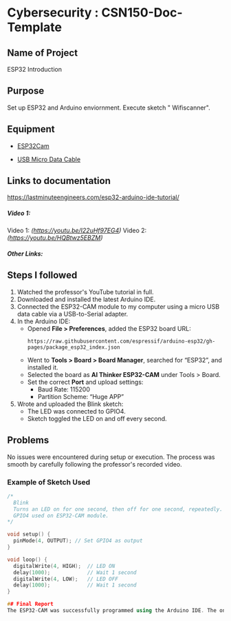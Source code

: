 # Cybersecurity : CSN150-Doc-Template

## Name of Project
ESP32 Introduction

## Purpose
Set up ESP32 and Arduino enviornment. Execute sketch " Wifiscanner". 

## Equipment
* [ESP32Cam](https://www.amazon.com/Aideepen-ESP32-CAM-Bluetooth-ESP32-CAM-MB-Arduino/dp/B08P2578LV/ref=sr_1_3?crid=4FY0ECFW0ZX7&keywords=ESP32+Cam&qid=1678902050&sprefix=esp32+cam%2Caps%2C240&sr=8-3)

* [USB Micro Data Cable](https://www.amazon.com/AmazonBasics-Male-Micro-Cable-Black/dp/B0711PVX6Z/ref=sr_1_1_sspa?keywords=micro+usb+data+cable&qid=1678902214&sprefix=Micro+USB+data+%2Caps%2C89&sr=8-1-spons&psc=1&spLa=ZW5jcnlwdGVkUXVhbGlmaWVyPUFaU0NaUVZHU1RFUlAmZW5jcnlwdGVkSWQ9QTA3NTA4MDVFVERCS01HVlgxM1YmZW5jcnlwdGVkQWRJZD1BMDE4NTE1NTIwWUdONkdWSzU1M1Amd2lkZ2V0TmFtZT1zcF9hdGYmYWN0aW9uPWNsaWNrUmVkaXJlY3QmZG9Ob3RMb2dDbGljaz10cnVl)

## Links to documentation
https://lastminuteengineers.com/esp32-arduino-ide-tutorial/

##### Video 1: 
Video 1: *(https://youtu.be/I22uHf97EG4)*
Video 2: *(https://youtu.be/HQBtwz5EBZM)*

##### Other Links: 


## Steps I followed
1. Watched the professor's YouTube tutorial in full.
2. Downloaded and installed the latest Arduino IDE.
3. Connected the ESP32-CAM module to my computer using a micro USB data cable via a USB-to-Serial adapter.
4. In the Arduino IDE:
   - Opened **File > Preferences**, added the ESP32 board URL:
     ```
     https://raw.githubusercontent.com/espressif/arduino-esp32/gh-pages/package_esp32_index.json
     ```
   - Went to **Tools > Board > Board Manager**, searched for “ESP32”, and installed it.
   - Selected the board as **AI Thinker ESP32-CAM** under Tools > Board.
   - Set the correct **Port** and upload settings:
     - Baud Rate: 115200
     - Partition Scheme: “Huge APP”
5. Wrote and uploaded the Blink sketch:
   - The LED was connected to GPIO4.
   - Sketch toggled the LED on and off every second.




## Problems
No issues were encountered during setup or execution. The process was smooth by carefully following the professor's recorded video.


### Example of Sketch Used
```cpp
/*
  Blink
  Turns an LED on for one second, then off for one second, repeatedly.
  GPIO4 used on ESP32-CAM module.
*/

void setup() {
  pinMode(4, OUTPUT); // Set GPIO4 as output
}

void loop() {
  digitalWrite(4, HIGH);  // LED ON
  delay(1000);            // Wait 1 second
  digitalWrite(4, LOW);   // LED OFF
  delay(1000);            // Wait 1 second
}

## Final Report
The ESP32-CAM was successfully programmed using the Arduino IDE. The onboard or external LED connected to GPIO4 blinked correctly at 1-second intervals. No errors were encountered. Setup was completed following the professor's guide. and above the feeling of having it done after putting hours on the work it nice.

